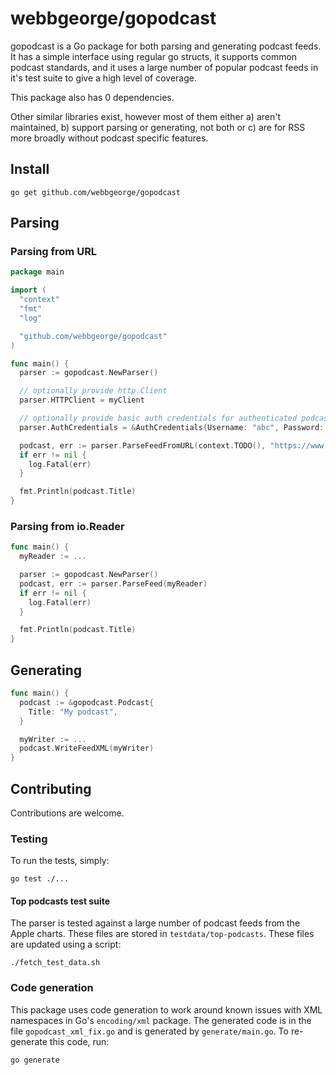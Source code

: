# webbgeorge/gopodcast

gopodcast is a Go package for both parsing and generating podcast feeds. It has
a simple interface using regular go structs, it supports common podcast
standards, and it uses a large number of popular podcast feeds in it's test
suite to give a high level of coverage.

This package also has 0 dependencies.

Other similar libraries exist, however most of them either a) aren't
maintained, b) support parsing or generating, not both or c) are for RSS more
broadly without podcast specific features.

## Install

```shell
go get github.com/webbgeorge/gopodcast
```

## Parsing

### Parsing from URL

```go
package main

import (
  "context"
  "fmt"
  "log"

  "github.com/webbgeorge/gopodcast"
)

func main() {
  parser := gopodcast.NewParser()

  // optionally provide http.Client
  parser.HTTPClient = myClient

  // optionally provide basic auth credentials for authenticated podcast feeds
  parser.AuthCredentials = &AuthCredentials{Username: "abc", Password: "123"}

  podcast, err := parser.ParseFeedFromURL(context.TODO(), "https://www.hellointernet.fm/podcast?format=rss")
  if err != nil {
    log.Fatal(err)
  }

  fmt.Println(podcast.Title)
}
```

### Parsing from io.Reader

```go
func main() {
  myReader := ...

  parser := gopodcast.NewParser()
  podcast, err := parser.ParseFeed(myReader)
  if err != nil {
    log.Fatal(err)
  }

  fmt.Println(podcast.Title)
}
```

## Generating

```go
func main() {
  podcast := &gopodcast.Podcast{
    Title: "My podcast",
  }

  myWriter := ...
  podcast.WriteFeedXML(myWriter)
}
```

## Contributing

Contributions are welcome.

### Testing

To run the tests, simply:

```shell
go test ./...
```

#### Top podcasts test suite

The parser is tested against a large number of podcast feeds from the Apple
charts. These files are stored in `testdata/top-podcasts`. These files are
updated using a script:

```shell
./fetch_test_data.sh
```

### Code generation

This package uses code generation to work around known issues with XML
namespaces in Go's `encoding/xml` package. The generated code is in the file
`gopodcast_xml_fix.go` and is generated by `generate/main.go`. To re-generate
this code, run:

```shell
go generate
```
